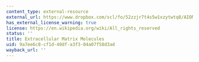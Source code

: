 ```yaml
---
content_type: external-resource
external_url: https://www.dropbox.com/scl/fo/52zzjr7t4s5w1xzytwtq8/AION8Ltd7UUnXQNPYq2MAbE/Chapters/Chapter%203%20Extracellular%20Matrix%20Molecules?dl=0&rlkey=qojtvzyd9q8cpudjtvj939i69
has_external_license_warning: true
license: https://en.wikipedia.org/wiki/All_rights_reserved
status: ''
title: Extracellular Matrix Molecules
uid: 9a7ee6c8-cf1d-40df-a3f3-04a07f58d3ad
wayback_url: ''
---
```

